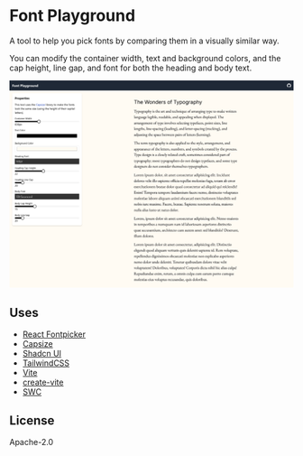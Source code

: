# Font Playground

A tool to help you pick fonts by comparing them in a visually similar way.

You can modify the container width, text and background colors, and the cap height, line gap, and font for both the heading and body text.

![Screenshot of the font playground UI](screenshot.png)

## Uses

-   [React Fontpicker](https://github.com/ae9is/react-fontpicker)
-   [Capsize](https://seek-oss.github.io/capsize/)
-   [Shadcn UI](https://ui.shadcn.com)
-   [TailwindCSS](https://tailwindcss.com/)
-   [Vite](https://vitejs.dev/)
-   [create-vite](https://github.com/vitejs/vite/tree/main/packages/create-vite)
-   [SWC](https://swc.rs/)

## License

Apache-2.0